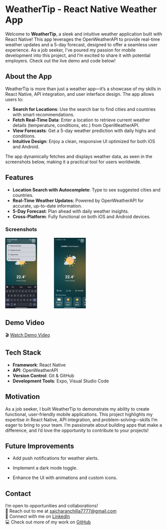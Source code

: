 # WeatherTip - React Native Weather App

Welcome to **WeatherTip**, a sleek and intuitive weather application built with React Native! This app leverages the OpenWeatherAPI to provide real-time weather updates and a 5-day forecast, designed to offer a seamless user experience. As a job seeker, I’ve poured my passion for mobile development into this project, and I’m excited to share it with potential employers. Check out the live demo and code below!

## About the App

WeatherTip is more than just a weather app—it’s a showcase of my skills in React Native, API integration, and user interface design. The app allows users to:

- **Search for Locations**: Use the search bar to find cities and countries with smart recommendations.
- **Fetch Real-Time Data**: Enter a location to retrieve current weather details (temperature, conditions, etc.) from OpenWeatherAPI.
- **View Forecasts**: Get a 5-day weather prediction with daily highs and conditions.
- **Intuitive Design**: Enjoy a clean, responsive UI optimized for both iOS and Android.

The app dynamically fetches and displays weather data, as seen in the screenshots below, making it a practical tool for users worldwide.

## Features

- **Location Search with Autocomplete**: Type to see suggested cities and countries.
- **Real-Time Weather Updates**: Powered by OpenWeatherAPI for accurate, up-to-date information.
- **5-Day Forecast**: Plan ahead with daily weather insights.
- **Cross-Platform**: Fully functional on both iOS and Android devices.

<h3>Screenshots</h3>

<p float="left">
  <img src="./assets/Search_Bar.jpeg" alt="Search Bar" width="20%" style="margin-right: 5%;" />
  <img src="./assets/HomeScreen&Forecast.jpeg" alt="Forecast View" width="20%" style="margin-left: 5%;" />
</p>

## Demo Video

🎬 [Watch Demo Video](./assets/Working_demo.mp4)


## Tech Stack

- **Framework**: React Native
- **API**: OpenWeatherAPI
- **Version Control**: Git & GitHub
- **Development Tools**: Expo, Visual Studio Code

## Motivation
As a job seeker, I built WeatherTip to demonstrate my ability to create functional, user-friendly mobile applications. This project highlights my expertise in React Native, API integration, and problem-solving—skills I’m eager to bring to your team. I’m passionate about building apps that make a difference, and I’d love the opportunity to contribute to your projects!

## Future Improvements
- Add push notifications for weather alerts.

- Implement a dark mode toggle.

- Enhance the UI with animations and custom icons.

## Contact

I’m open to opportunities and collaborations!  
📧 Reach out to me at [saicharanchilla7777@gmail.com](mailto:saicharanchilla7777@gmail.com)  
🔗 Connect with me on [LinkedIn](https://www.linkedin.com/in/saicharan-chilla-2b2201271/)  
💻 Check out more of my work on [GitHub](https://github.com/228w1a1278)


